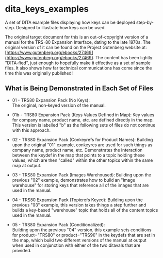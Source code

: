 # dita_keys_examples
A set of DITA example files displaying how keys can be deployed step-by-step. Designed to illustrate how keys can be used.

The original target document for this is an out-of-copyright version of a manual for the TRS-80 Expansion Interface, dating to the late 1970s. The original version of it can be found on the Project Gutenberg website at: [https://www.gutenberg.org/ebooks/27469](https://www.gutenberg.org/ebooks/27469). The content has been lightly "DITA-fied", just enough to hopefully make it effective as a set of sample files. It also shows how far technical communications has come since the time this was originally published!

## What is Being Demonstrated in Each Set of Files ##

- 01 - TRS80 Expansion Pack (No Keys):  
The original, non-keyed version of the manual.

- 01b - TRS80 Expansion Pack (Keys Values Defined in Map): 
Key values for company name, product name, etc. are defined directly in the map. This version is labelled "b" as the following sets of files do not continue with this approach.

- 02 - TRS80 Expansion Pack (Conkeyrefs for Product Names): 
Building upon the original "01" example, conkeyres are used for such things as company name, product name, etc. Demonstrates the interaction between the keydef in the map that points to a topic holding these values, which are then "called" within the other topics within the same map at output.

- 03 - TRS80 Expansion Pack (Images Warehoused): 
Building upon the previous "02" example, demonstrates how to build an "image warehouse" for storing keys that reference all of the images that are used in the manual.

- 04 - TRS80 Expansion Pack (Topicrefs Keyed): 
Building upon the previous "03" example, this version takes things a step further and builds a key-based "warehouse" topic that holds all of the content topics used in the manual.

- 05 - TRS80 Expansion Pack (Conditionalized):  
Building upon the previous "04" version, this example sets conditions for product="TRS80" or product="TRS90" in the keydefs that are set in the map, which build two different versions of the manual at output when used in conjunction with either of the two ditavals that are provided.
